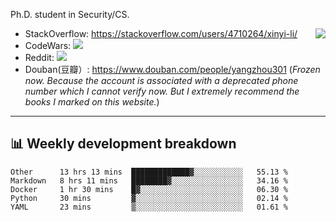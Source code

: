 Ph.D. student in Security/CS.

<img align="right" src="https://github-readme-stats.vercel.app/api?username=li-xin-yi&count_private=true&show_icons=true&hide_title=true&theme=tokyonight" />

- StackOverflow: https://stackoverflow.com/users/4710264/xinyi-li/
- CodeWars: [![](https://www.codewars.com/users/xy-li/badges/micro)](https://www.codewars.com/users/xy-li/)
- Reddit: [![](https://img.shields.io/reddit/user-karma/combined/xy-li?style=social)](https://www.reddit.com/user/xy-li/)
- Douban(豆瓣）: https://www.douban.com/people/yangzhou301  (*Frozen now. Because the account is associated with a deprecated phone number which I cannot verify now. But I extremely recommend the books I marked on this website.*)

---

## 📊 Weekly development breakdown

<!--START_SECTION:waka-->
```text
Other      13 hrs 13 mins  █████████████▓░░░░░░░░░░░   55.13 % 
Markdown   8 hrs 11 mins   ████████▓░░░░░░░░░░░░░░░░   34.16 % 
Docker     1 hr 30 mins    █▓░░░░░░░░░░░░░░░░░░░░░░░   06.30 % 
Python     30 mins         ▓░░░░░░░░░░░░░░░░░░░░░░░░   02.14 % 
YAML       23 mins         ▒░░░░░░░░░░░░░░░░░░░░░░░░   01.61 % 
```
<!--END_SECTION:waka-->
